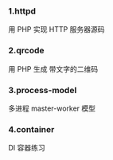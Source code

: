 ### 1.httpd
用 PHP 实现 HTTP 服务器源码
### 2.qrcode
用 PHP 生成 带文字的二维码
### 3.process-model
多进程 master-worker 模型
### 4.container
DI 容器练习
